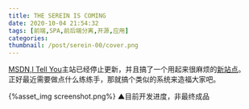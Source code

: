 ```yaml
---
title: THE SEREIN IS COMING
date: 2020-10-04 21:54:32
tags: [前端,SPA,前后端分离,开源,应用]
categories:
thumbnail: /post/serein-00/cover.png
---
```

[MSDN,I Tell You](http://msdn.itellyou.cn)主站已经停止更新，并且搞了一个用起来很麻烦的[新站点](https://next.itellyou.cn/)。   
正好最近需要做点什么练练手，那就搞个类似的系统来造福大家吧。
<!-- more -->
{%asset_img screenshot.png%}
▲目前开发进度，非最终成品
